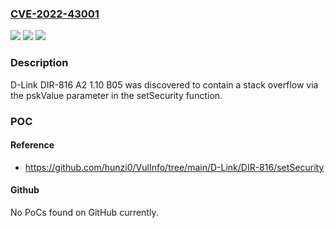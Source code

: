### [CVE-2022-43001](https://cve.mitre.org/cgi-bin/cvename.cgi?name=CVE-2022-43001)
![](https://img.shields.io/static/v1?label=Product&message=n%2Fa&color=blue)
![](https://img.shields.io/static/v1?label=Version&message=n%2Fa&color=blue)
![](https://img.shields.io/static/v1?label=Vulnerability&message=n%2Fa&color=brighgreen)

### Description

D-Link DIR-816 A2 1.10 B05 was discovered to contain a stack overflow via the pskValue parameter in the setSecurity function.

### POC

#### Reference
- https://github.com/hunzi0/VulInfo/tree/main/D-Link/DIR-816/setSecurity

#### Github
No PoCs found on GitHub currently.

